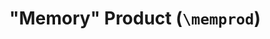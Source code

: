 ---
layout: single
title: >
  "Memory" Product (<code>\memprod</code>)
summary: 
description: >
  When evaluating a product, often the product symbol \(\prod\) appears with the same limits repeatedly. A "memory" command <code>\memprod</code> allows for the limits to be typed once when the product first appears and omitted thereafter. In particular, there are two versions of <code>\memprod</code>: a starred version <code>\memprod*[&lt;lower limit&gt;][&lt;upper limit&gt;]</code> records the lower limit <code>&lt;lower limit&gt;</code> and the upper limit <code>&lt;lower limit&gt;</code> into memory. From then on, the unstarred version <code>\memprod</code> will insert a product with the recorded limits. In addition to saving time typing, <code>\memprod</code> simplifies the LaTeX code, so it is easier to edit and find mistakes. 
  
  <p>WARNING: Be careful while using this command because each time the starred version is called, it changes the definition for all of the unstarred versions until the next starred version. Thus, if you add <code>\memlim*</code> into the middle of text where you are already using  <code>\memlim</code> with a different definition, you can unintentionally change the rendered equations. For this reason, I restrict the usage of each remembered command to a single equation.</p>
definition: |- 
  % The 'xparse' package provides \NewDocumentCommand
  \usepackage{xparse}
  \NewDocumentCommand{\memprod}{sO{}O{}}{%
      \IfBooleanT{#1}%
      {% If a star
          % "\gdef" is used to define a global macro.
          \gdef\memprodlimits{_{#2}^{#3}}%
      }
      \prod\memprodlimits
  }
examples:
  - code_displayed: |-
      \memint*[n=1][\infty] \frac{1}{n} 
      = \memint \frac{1}{n}
    code_rendered: |
      \begin{aligned}
        \int_{n=1}^{\infty} \frac{1}{n} 
        &= \int_{n=1}^{\infty} \frac{1}{n}
      \end{aligned}
---